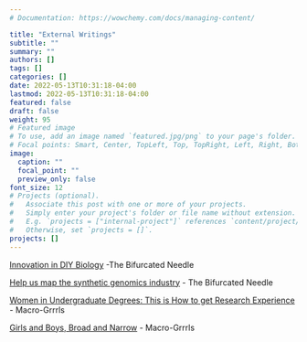 ```yaml
---
# Documentation: https://wowchemy.com/docs/managing-content/

title: "External Writings"
subtitle: ""
summary: ""
authors: []
tags: []
categories: []
date: 2022-05-13T10:31:18-04:00
lastmod: 2022-05-13T10:31:18-04:00
featured: false
draft: false
weight: 95
# Featured image
# To use, add an image named `featured.jpg/png` to your page's folder.
# Focal points: Smart, Center, TopLeft, Top, TopRight, Left, Right, BottomLeft, Bottom, BottomRight.
image:
  caption: ""
  focal_point: ""
  preview_only: false
font_size: 12
# Projects (optional).
#   Associate this post with one or more of your projects.
#   Simply enter your project's folder or file name without extension.
#   E.g. `projects = ["internal-project"]` references `content/project/deep-learning/index.md`.
#   Otherwise, set `projects = []`.
projects: []
---
```

[Innovation in DIY Biology](http://www.bifurcatedneedle.com/new-blog/2019/8/19/innovation-in-diy-biology)  -The Bifurcated Needle

[Help us map the synthetic genomics industry](http://www.bifurcatedneedle.com/new-blog/2018/7/20/help-us-map-the-synthetic-genomics-industry)  - The Bifurcated Needle

[Women in Undergraduate Degrees: This is How to get Research Experience](https://macrogrrrls.wordpress.com/2018/10/09/women-in-undergraduate-degrees-this-is-how-to-get-research-experience/)  - Macro-Grrrls

[Girls and Boys, Broad and Narrow](https://macrogrrrls.wordpress.com/2018/10/17/girls-and-boys-broad-and-narrow/)  - Macro-Grrrls
